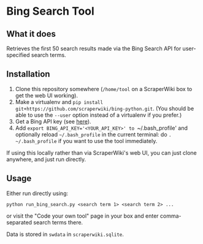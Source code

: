 # Bing Search Tool

## What it does

Retrieves the first 50 search results made via the Bing Search API for
user-specified search terms.

## Installation

1. Clone this repository somewhere (`/home/tool` on a ScraperWiki box to
   get the web UI working).
2. Make a virtualenv and `pip install 
   git+https://github.com/scraperwiki/bing-python.git`. (You should be
   able to use the `--user` option instead of a virtualenv if you
   prefer.)
3. Get a Bing API key (see [here](https://github.com/scraperwiki/bing-python/blob/master/README.md)).
4. Add `export BING_API_KEY='<YOUR_API_KEY>' to `~/.bash_profile' and
   optionally reload `~/.bash_profile` in the current terminal: do
   `. ~/.bash_profile` if you want to use the tool immediately.

If using this locally rather than via ScraperWiki's web UI, you can
just clone anywhere, and just run directly.
 
## Usage

Either run directly using:

```text
python run_bing_search.py <search term 1> <search term 2> ...
```

or visit the "Code your own tool" page in your box and enter
comma-separated search terms there.

Data is stored in `swdata` in `scraperwiki.sqlite`.
